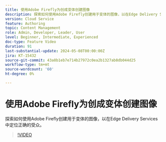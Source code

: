 ```yaml
---
title: 使用Adobe Firefly为创成变体创建图像
description: 探索如何使用Adobe Firefly创建用于变体的图像，以在Edge Delivery Services中定位正确的受众。
version: Cloud Service
feature: Authoring
topic: Content Management
role: Admin, Developer, Leader, User
level: Beginner, Intermediate, Experienced
doc-type: Feature Video
duration: 91
last-substantial-update: 2024-05-08T00:00:00Z
jira: KT-15432
source-git-commit: 43a8b1eb7e714b27972c0ea2b1327ab8db044d25
workflow-type: tm+mt
source-wordcount: '60'
ht-degree: 0%

---
```



# 使用Adobe Firefly为创成变体创建图像

探索如何使用Adobe Firefly创建用于变体的图像，以在Edge Delivery Services中定位正确的受众。

>[!VIDEO](https://video.tv.adobe.com/v/3428794/?learn=on)
